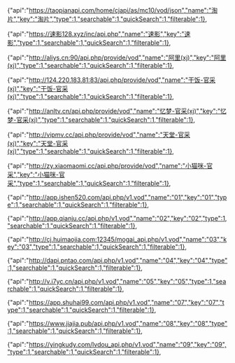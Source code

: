 {"api":"https://taopianapi.com/home/cjapi/as/mc10/vod/json","name":"淘片","key":"淘片","type":1,"searchable":1,"quickSearch":1,"filterable":1},

{"api":"https://速影128.xyz/inc/api.php","name":"速影","key":"速影","type":1,"searchable":1,"quickSearch":1,"filterable":1},

{"api":"http://aliys.cn:90/api.php/provide/vod","name":"阿里(xj)","key":"阿里(xj)","type":1,"searchable":1,"quickSearch":1,"filterable":1},

{"api":"http://124.220.183.81:83/api.php/provide/vod","name":"干饭-官采(xj)","key":"干饭-官采(xj)","type":1,"searchable":1,"quickSearch":1,"filterable":1},

{"api":"http://anltv.cn/api.php/provide/vod","name":"忆梦-官采(xj)","key":"忆梦-官采(xj)","type":1,"searchable":1,"quickSearch":1,"filterable":1},

{"api":"http://vipmv.cc/api.php/provide/vod","name":"天堂-官采(xj)","key":"天堂-官采(xj)","type":1,"searchable":1,"quickSearch":1,"filterable":1},

{"api":"http://zy.xiaomaomi.cc/api.php/provide/vod","name":"小猫咪-官采","key":"小猫咪-官采","type":1,"searchable":1,"quickSearch":1,"filterable":1},

{"api":"http://app.ishen520.com/api.php/v1.vod","name":"01","key":"01","type":1,"searchable":1,"quickSearch":1,"filterable":1},

{"api":"http://app.qianju.cc/api.php/v1.vod","name":"02","key":"02","type":1,"searchable":1,"quickSearch":1,"filterable":1},

{"api":"http://cj.huimaojia.com:12345/mogai_api.php/v1.vod","name":"03","key":"03","type":1,"searchable":1,"quickSearch":1,"filterable":1},

{"api":"http://dapi.pntao.com/api.php/v1.vod","name":"04","key":"04","type":1,"searchable":1,"quickSearch":1,"filterable":1},

{"api":"http://v.i7yc.cn/api.php/v1.vod","name":"05","key":"05","type":1,"searchable":1,"quickSearch":1,"filterable":1},

{"api":"https://app.shuhai99.com/api.php/v1.vod","name":"07","key":"07","type":1,"searchable":1,"quickSearch":1,"filterable":1},

{"api":"https://www.jiajia.pub/api.php/v1.vod","name":"08","key":"08","type":1,"searchable":1,"quickSearch":1,"filterable":1},

{"api":"https://yingkudy.com/lvdou_api.php/v1.vod","name":"09","key":"09","type":1,"searchable":1,"quickSearch":1,"filterable":1},

